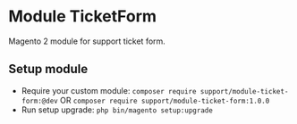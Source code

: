 # Module TicketForm

Magento 2 module for support ticket form.

## Setup module

- Require your custom module: `composer require support/module-ticket-form:@dev` OR `composer require support/module-ticket-form:1.0.0`
- Run setup upgrade: `php bin/magento setup:upgrade`
